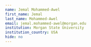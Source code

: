 ```yaml
---
name: Jemal Mohammed-Awel
first_name: Jemal
last_name: Mohammed-Awel
email: jemal.mohammed-awel@morgan.edu
institution: Morgan State University
institution_country: USA
hide: no
---
```



